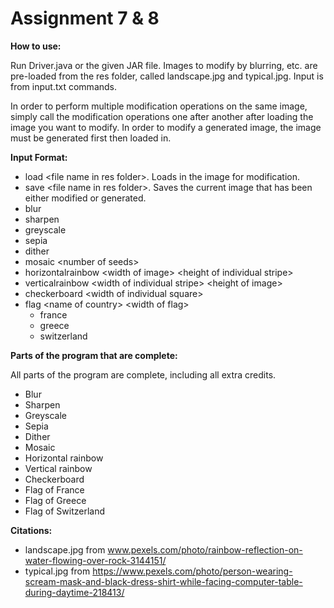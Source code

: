 # Assignment 7 & 8

**How to use:**

Run Driver.java or the given JAR file. Images to modify by blurring, etc. are pre-loaded from the res folder, called landscape.jpg and typical.jpg. Input is from input.txt commands.

In order to perform multiple modification operations on the same image, simply call the modification operations one after another after loading the image you want to modify. In order to modify a generated image, the image must be generated first then loaded in. 

**Input Format:**

* load \<file name in res folder\>. Loads in the image for modification.
* save \<file name in res folder\>. Saves the current image that has been either modified or generated.
* blur
* sharpen
* greyscale
* sepia
* dither
* mosaic \<number of seeds\>
* horizontalrainbow \<width of image\> \<height of individual stripe\>
* verticalrainbow \<width of individual stripe\> \<height of image\>
* checkerboard \<width of individual square\>
* flag \<name of country\> \<width of flag\>
  * france
  * greece
  * switzerland

**Parts of the program that are complete:**

All parts of the program are complete, including all extra credits.

* Blur
* Sharpen
* Greyscale
* Sepia
* Dither
* Mosaic
* Horizontal rainbow
* Vertical rainbow
* Checkerboard
* Flag of France
* Flag of Greece
* Flag of Switzerland

**Citations:**

* landscape.jpg from www.pexels.com/photo/rainbow-reflection-on-water-flowing-over-rock-3144151/
* typical.jpg from https://www.pexels.com/photo/person-wearing-scream-mask-and-black-dress-shirt-while-facing-computer-table-during-daytime-218413/

